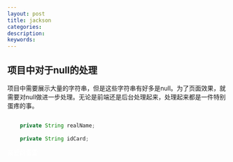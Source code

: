 ```yaml
---
layout: post
title: jackson
categories: 
description: 
keywords: 
---
```


## 项目中对于null的处理

   项目中需要展示大量的字符串，但是这些字符串有好多是null。为了页面效果，就需要对null做进一步处理。无论是前端还是后台处理起来，处理起来都是一件特别蛋疼的事。
  
```java
    
    private String realName;
    
    private String idCard;

```








<font color=white>亲爱的雷雷</font>
